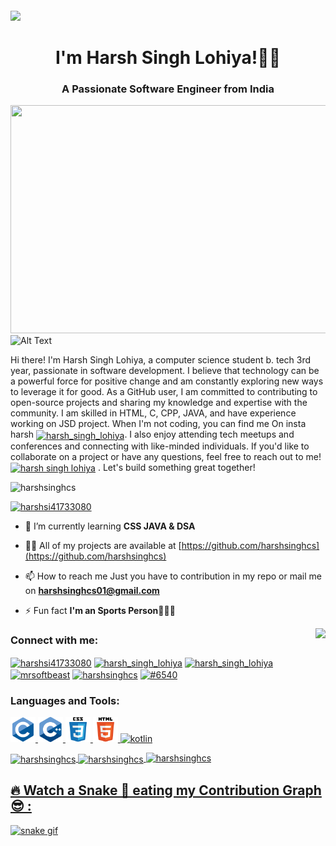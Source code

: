 #### <img src="https://emojis.slackmojis.com/emojis/images/1531849430/4246/blob-sunglasses.gif?1531849430" width="30"/>

<h1 align="center">I'm Harsh Singh Lohiya!👋🫡</h1>
<h3 align="center">A Passionate Software Engineer from India</h3>

<img src="https://user-images.githubusercontent.com/115187902/230603133-52eedb90-6313-41ef-86a6-122ec3848e19.gif" width="635" height="365"><img  src="https://i.pinimg.com/originals/be/3c/3e/be3c3ecd2643d15b798cc1d2ec1d3b26.jpg" alt="Alt Text" height="365" width="180">

 Hi there! I'm Harsh Singh Lohiya, a computer science student b. tech 3rd year, passionate in software development. I believe that technology can be a powerful force for positive change and am constantly exploring new ways to leverage it for good. As a GitHub user, I am committed to contributing to open-source projects and sharing my knowledge and expertise with the community. I am skilled in HTML, C, CPP, JAVA, and have experience working on JSD project. When I'm not coding, you can find me On insta harsh <a href="https://instagram.com/harsh_singh_lohiya" target="blank"><img align="center" src="https://raw.githubusercontent.com/rahuldkjain/github-profile-readme-generator/master/src/images/icons/Social/instagram.svg" alt="harsh_singh_lohiya" height="30" width="40" /></a>. I also enjoy attending tech meetups and conferences and connecting with like-minded individuals. If you'd like to collaborate on a project or have any questions, feel free to reach out to me! <a href="https://linkedin.com/in/harsh singh lohiya" target="blank"><img align="center" src="https://raw.githubusercontent.com/rahuldkjain/github-profile-readme-generator/master/src/images/icons/Social/linked-in-alt.svg" alt="harsh singh lohiya" height="30" width="40" /></a> . Let's build something great together!</p>

<p align="left"> <img src="https://komarev.com/ghpvc/?username=harshsinghcs&label=Profile%20views&color=0e75b6&style=flat" alt="harshsinghcs" /> </p>

<p align="left"> <a href="https://twitter.com/harshsi41733080" target="blank"><img src="https://img.shields.io/twitter/follow/harshsi41733080?logo=twitter&style=for-the-badge" alt="harshsi41733080" /></a> </p>

- 🌱 I’m currently learning **CSS JAVA & DSA**

- 👨‍💻 All of my projects are available at [https://github.com/harshsinghcs](https://github.com/harshsinghcs)

- 📫 How to reach me Just you have to contribution in my repo or mail me on **harshsinghcs01@gmail.com**

- ⚡ Fun fact **I'm an Sports Person🥋🤸‍♂️**

<img align="right" src="https://user-images.githubusercontent.com/115187902/232976777-c6e47130-eb2f-44ab-8d0a-ba3775023888.gif"/>

<h3 align="left">Connect with me:</h3>
<p align="left">
<a href="https://twitter.com/harshsi41733080" target="blank"><img align="center" src="https://raw.githubusercontent.com/rahuldkjain/github-profile-readme-generator/master/src/images/icons/Social/twitter.svg" alt="harshsi41733080" height="30" width="40" /></a>
<a href="https://linkedin.com/in/harsh_singh_lohiya" target="blank"><img align="center" src="https://raw.githubusercontent.com/rahuldkjain/github-profile-readme-generator/master/src/images/icons/Social/linked-in-alt.svg" alt="harsh_singh_lohiya" height="30" width="40" /></a>
<a href="https://instagram.com/harsh_singh_lohiya" target="blank"><img align="center" src="https://raw.githubusercontent.com/rahuldkjain/github-profile-readme-generator/master/src/images/icons/Social/instagram.svg" alt="harsh_singh_lohiya" height="30" width="40" /></a>
<a href="https://www.youtube.com/@mrsoftbeast" target="blank"><img align="center" src="https://raw.githubusercontent.com/rahuldkjain/github-profile-readme-generator/master/src/images/icons/Social/youtube.svg" alt="mrsoftbeast" height="30" width="40" /></a>
<a href="https://www.leetcode.com/harshsinghcs" target="blank"><img align="center" src="https://raw.githubusercontent.com/rahuldkjain/github-profile-readme-generator/master/src/images/icons/Social/leet-code.svg" alt="harshsinghcs" height="30" width="40" /></a>
 <a href="https://discord.gg/#6540" target="blank"><img align="center" src="https://raw.githubusercontent.com/rahuldkjain/github-profile-readme-generator/master/src/images/icons/Social/discord.svg" alt="#6540" height="30" width="40" /></a>
</p>
<p>
<h3 align="left">Languages and Tools:</h3>
<p align="left"> <a href="https://www.cprogramming.com/" target="_blank" rel="noreferrer"> <img src="https://raw.githubusercontent.com/devicons/devicon/master/icons/c/c-original.svg" alt="c" width="40" height="40"/> </a> <a href="https://www.w3schools.com/cpp/" target="_blank" rel="noreferrer"> <img src="https://raw.githubusercontent.com/devicons/devicon/master/icons/cplusplus/cplusplus-original.svg" alt="cplusplus" width="40" height="40"/> </a> <a href="https://www.w3schools.com/css/" target="_blank" rel="noreferrer"> <img src="https://raw.githubusercontent.com/devicons/devicon/master/icons/css3/css3-original-wordmark.svg" alt="css3" width="40" height="40"/> </a> <a href="https://www.w3.org/html/" target="_blank" rel="noreferrer"> <img src="https://raw.githubusercontent.com/devicons/devicon/master/icons/html5/html5-original-wordmark.svg" alt="html5" width="40" height="40"/> </a> <a href="https://kotlinlang.org" target="_blank" rel="noreferrer"> <img src="https://www.vectorlogo.zone/logos/kotlinlang/kotlinlang-icon.svg" alt="kotlin" width="40" height="40"/> </a> <a href="https://www.linux.org/" target="_blank" rel="noreferrer">
 </p>
 
 
 <img align="center" src="https://github-readme-streak-stats.herokuapp.com/?user=harshsinghcs&" alt="harshsinghcs" width=450/>
  
 
   
  
<img align="center" src="https://github-readme-stats.vercel.app/api?username=harshsinghcs&show_icons=true&locale=en" alt="harshsinghcs" width=450/>
  



<img align="centre" src="https://github-readme-stats.vercel.app/api/top-langs?username=harshsinghcs&show_icons=true&locale=en&layout=compact" alt="harshsinghcs" width=430/>

## 🔥 Watch a Snake 🐍 eating my Contribution Graph 😎 :
![snake gif](https://github.com/harshsinghcs/harshsinghcs/blob/output/github-contribution-grid-snake.gif)
